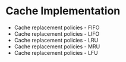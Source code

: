 # Cache Implementation
- Cache replacement policies - FIFO
- Cache replacement policies - LIFO
- Cache replacement policies - LRU
- Cache replacement policies - MRU
- Cache replacement policies - LFU
